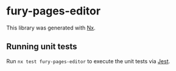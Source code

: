 # fury-pages-editor

This library was generated with [Nx](https://nx.dev).


## Running unit tests

Run `nx test fury-pages-editor` to execute the unit tests via [Jest](https://jestjs.io).


